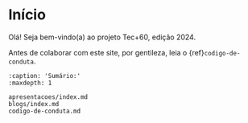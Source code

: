 # Início

Olá! Seja bem-vindo(a) ao projeto Tec+60, edição 2024.

Antes de colaborar com este site, por gentileza, leia o {ref}`codigo-de-conduta`.

```{toctree}
:caption: 'Sumário:'
:maxdepth: 1

apresentacoes/index.md
blogs/index.md
codigo-de-conduta.md
```

